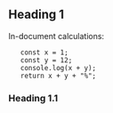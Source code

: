 ## Heading 1

In-document calculations:
``` calculate
   const x = 1;
   const y = 12;
   console.log(x + y);
   return x + y + "%";
```

### Heading 1.1